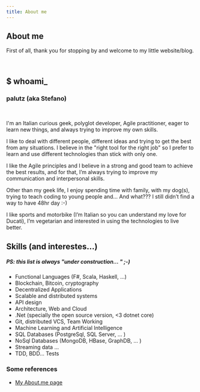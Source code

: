 ```yaml
---
title: About me
---
```


## About me

<p>First of all, thank you for stopping by and welcome to my little website/blog.</p>
&nbsp;

## $ whoami_
### palutz (aka Stefano)
&nbsp;

<p>I'm an Italian curious geek, polyglot developer, Agile practitioner, eager to learn new things, 
and always trying to improve my own skills.</p>
<p>I like to deal with different people, different ideas and trying to get the best from any situations.
I believe in the "right tool for the right job" so I prefer to learn and use different technologies than stick with only one.
</p>
<p>
I like the Agile principles and I believe in a strong and good team to achieve the best results, and for that, I’m always trying to improve my communication and interpersonal skills.
</p>
<p>
Other than my geek life, I enjoy spending time with family, with my dog(s), trying to teach coding to young people and… And what??? I still didn’t find a way to have 48hr day :-)</p>
<p>
I like sports and motorbike (I’m Italian so you can understand my love for Ducati), I’m vegetarian and interested in using the technologies to live better.
</p>
<p>
<h2>Skills (and interestes...)</h2>
<h5>PS: this list is always "under construction... " ;-) </h5>
</p>
<p>
<ul class="skill-list">
  <li>Functional Languages (F#, Scala, Haskell, ...)</li>
  <li>Blockchain, Bitcoin, cryptography</li>
  <li>Decentralized Applications</li>
  <li>Scalable and distributed systems</li>
  <li>API design</li>
  <li>Architecture, Web and Cloud</li>
  <li>.Net (specially the open source version, <3 dotnet core)</li>
  <li>Git, distributed VCS, Team Working</li>
  <li>Machine Learning and Artificial Intelligence</li>
  <li>SQL Databases (PostgreSql, SQL Server, ... )</li>
  <li>NoSql Databases (MongoDB, HBase, GraphDB, ... )</li>
  <li>Streaming data ... </li>
  <li>TDD, BDD... Tests</li>
</ul>
</p>
<p>
<h3>Some references</h3>

<ul>
  <li><a href="https://about.me/stefanop" target="_blank">My About.me page</a></li>
</ul>
<p>